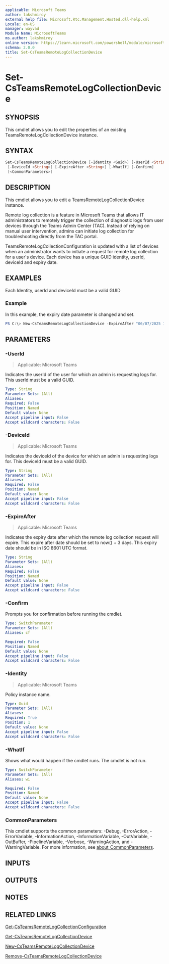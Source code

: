 ```yaml
---
applicable: Microsoft Teams
author: lakshmiroy
external help file: Microsoft.Rtc.Management.Hosted.dll-help.xml
Locale: en-US
manager: wayvad
Module Name: MicrosoftTeams
ms.author: lakshmiroy
online version: https://learn.microsoft.com/powershell/module/microsoftteams/set-csTeamsRemoteLogCollectionDevice
schema: 2.0.0
title: Set-CsTeamsRemoteLogCollectionDevice
---
```


# Set-CsTeamsRemoteLogCollectionDevice

## SYNOPSIS

This cmdlet allows you to edit the properties of an existing TeamsRemoteLogCollectionDevice instance.

## SYNTAX

```powershell
Set-CsTeamsRemoteLogCollectionDevice [-Identity <Guid>] [-UserId <String>]
 [-DeviceId <String>] [-ExpireAfter <String>] [-WhatIf] [-Confirm]
 [<CommonParameters>]
```

## DESCRIPTION

This cmdlet allows you to edit a TeamsRemoteLogCollectionDevice instance. 

Remote log collection is a feature in Microsoft Teams that allows IT administrators to remotely trigger the collection of diagnostic logs from user devices through the Teams Admin Center (TAC). Instead of relying on manual user intervention, admins can initiate log collection for troubleshooting directly from the TAC portal. 

TeamsRemoteLogCollectionConfiguration is updated with a list of devices when an administrator wants to initiate a request for remote log collection for a user's device. Each device has a unique GUID identity, userId, deviceId and expiry date.

## EXAMPLES

Each Identity, userId and deviceId must be a valid GUID

### Example 
In this example, the expiry date parameter is changed and set.
```powershell
PS C:\> New-CsTeamsRemoteLogCollectionDevice -ExpireAfter "06/07/2025 15:30:45"
```

## PARAMETERS

### -UserId

> Applicable: Microsoft Teams

Indicates the userId of the user for which an admin is requesting logs for. This userId must be a valid GUID.

```yaml
Type: String
Parameter Sets: (All)
Aliases:
Required: False
Position: Named
Default value: None
Accept pipeline input: False
Accept wildcard characters: False
```

### -DeviceId

> Applicable: Microsoft Teams

Indicates the deviceId of the device for which an admin is requesting logs for. This deviceId must be a valid GUID.

```yaml
Type: String
Parameter Sets: (All)
Aliases:
Required: False
Position: Named
Default value: None
Accept pipeline input: False
Accept wildcard characters: False
```

### -ExpireAfter

> Applicable: Microsoft Teams

Indicates the expiry date after which the remote log collection request will expire. This expire after date should be set to now() + 3 days. This expiry date should be in ISO 8601 UTC format.

```yaml
Type: String
Parameter Sets: (All)
Aliases:
Required: False
Position: Named
Default value: None
Accept pipeline input: False
Accept wildcard characters: False
```

### -Confirm
Prompts you for confirmation before running the cmdlet.

```yaml
Type: SwitchParameter
Parameter Sets: (All)
Aliases: cf

Required: False
Position: Named
Default value: None
Accept pipeline input: False
Accept wildcard characters: False
```

### -Identity

> Applicable: Microsoft Teams

Policy instance name.

```yaml
Type: Guid
Parameter Sets: (All)
Aliases:
Required: True
Position: 1
Default value: None
Accept pipeline input: False
Accept wildcard characters: False
```

### -WhatIf
Shows what would happen if the cmdlet runs.
The cmdlet is not run.

```yaml
Type: SwitchParameter
Parameter Sets: (All)
Aliases: wi

Required: False
Position: Named
Default value: None
Accept pipeline input: False
Accept wildcard characters: False
```

### CommonParameters
This cmdlet supports the common parameters: -Debug, -ErrorAction, -ErrorVariable, -InformationAction, -InformationVariable, -OutVariable, -OutBuffer, -PipelineVariable, -Verbose, -WarningAction, and -WarningVariable. For more information, see [about_CommonParameters](https://go.microsoft.com/fwlink/?LinkID=113216).

## INPUTS

## OUTPUTS

## NOTES

## RELATED LINKS

[Get-CsTeamsRemoteLogCollectionConfiguration](https://learn.microsoft.com/powershell/module/microsoftteams/get-csTeamsRemoteLogCollectionConfiguration)

[Get-CsTeamsRemoteLogCollectionDevice](https://learn.microsoft.com/powershell/module/microsoftteams/get-csTeamsRemoteLogCollectionDevice)

[New-CsTeamsRemoteLogCollectionDevice](https://learn.microsoft.com/powershell/module/microsoftteams/new-csTeamsRemoteLogCollectionDevice)

[Remove-CsTeamsRemoteLogCollectionDevice](https://learn.microsoft.com/powershell/module/microsoftteams/remove-csTeamsRemoteLogCollectionDevice)